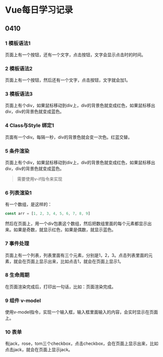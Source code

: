 # Vue每日学习记录

## 0410

### 1 模板语法1

页面上有一个按钮，还有一个文字，点击按钮，文字会显示点击时的时间。

### 2 模板语法2

页面上有一个按钮，然后还有一个文字，点击按钮，文字就会加1。

### 3 模板语法3

页面上有个div，如果鼠标移动到div上，div的背景色就变成红色，如果鼠标移出div，div的背景色就变成蓝色。

### 4 Class与Style 绑定1

页面有一个div。每隔一秒，div的背景色就会变一次色。红蓝交替。

### 5 条件渲染

页面上有个div，如果鼠标移动到div上，div的背景色就变成红色，如果鼠标移出div，div的背景色就变成蓝色。

> 需要使用v-if指令来实现

### 6 列表渲染1

有一个数组，是这样的：

```js
const arr = [1, 2, 3, 4, 5, 6, 7, 8, 9]
```

然后在页面上，用一个div包裹这个数组，然后把数组里面的每个元素都显示出来。如果是奇数，就显示红色，如果是偶数，就显示蓝色。

### 7 事件处理

页面上有一个列表，列表里面有三个元素，分别是1，2，3。点击列表里面的元素，就会在页面上显示出来，比如点击1，就会在页面上显示1。

### 8 生命周期

在页面渲染完成后，打印出一句话，比如：页面渲染完成。

### 9 组件 v-model

使用v-model指令，实现一个输入框，输入框里面输入的内容，会实时显示在页面上。

### 10 表单

有jack，rose，tom三个checkbox，点击checkbox，会在页面上显示出来，比如点击jack，就会在页面上显示jack。